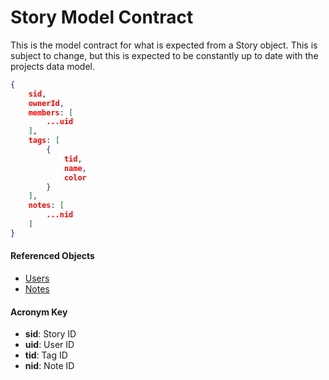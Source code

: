 # Story Model Contract
This is the model contract for what is expected from a Story object. This is
subject to change, but this is expected to be constantly up to date with the projects data model.


```json
{
    sid,
    ownerId,
    members: [
        ...uid
    ],
    tags: [
        {
            tid,
            name,
            color
        }
    ],
    notes: [
        ...nid
    ]
}
```

#### Referenced Objects
- [Users](./user-model-contract.md)
- [Notes](./note-model-contract.md)

#### Acronym Key
- **sid**: Story ID
- **uid**: User ID
- **tid**: Tag ID
- **nid**: Note ID